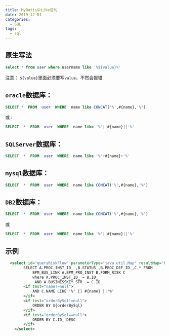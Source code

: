 ```yaml
---
title: MyBatis中Like语句
date: 2019-12-01
categories:
  - SQL
tags:
  - sql
---
```

##  原生写法

```sql
select * from user where username like '%${value}%'
```
注意： 
    `${value}`里面必须要写`value`，不然会报错

##  `oracle`数据库：

```sql
SELECT *  FROM  user  WHERE  name like CONCAT('%',#{name},'%')  
```

或 :

```sql
SELECT  *  FROM  user  WHERE  name like '%'||#{name}||'%'  
```

##  `SQLServer`数据库：

```sql
SELECT  *  FROM  user  WHERE  name like '%'+#{name}+'%'  
```

##  `mysql`数据库：

```sql
SELECT  *  FROM  user  WHERE  name like CONCAT('%',#{name},'%')  
```

##  `DB2`数据库：

```sql
SELECT  *  FROM  user  WHERE  name like CONCAT('%',#{name},'%')  
```

或

```sql
SELECT  *  FROM  user  WHERE  name like '%'||#{name}||'%'  
```

##  示例

```xml
  <select id="queryRiskFlow" parameterType="java.util.Map" resultMap="FormRiskVo">
        SELECT A.PROC_INST_ID_ ,B.STATUS_,B.PROC_DEF_ID_,C.* FROM
            BPM_BUS_LINK A,BPM_PRO_INST B,FORM_RISK C
            where A.PROC_INST_ID_ = B.ID_
             AND A.BUSINESSKEY_STR_ = C.ID_
        <if test="name!=null">
            AND C.NAME LIKE '%' || #{name} ||'%'
        </if>
        <if test="orderBySql!=null">
            ORDER BY ${orderBySql}
        </if>
        <if test="orderBySql==null">
            ORDER BY C.ID_ DESC
        </if>
    </select>
```

